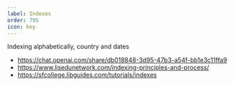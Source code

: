 ```yaml
---
label: Indexes
order: 795
icon: key
---
```


Indexing alphabetically, country and dates

- https://chat.openai.com/share/db018848-3d95-47b3-a54f-bb1e3c11ffa9
- https://www.lisedunetwork.com/indexing-principles-and-process/
- https://sfcollege.libguides.com/tutorials/indexes